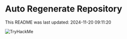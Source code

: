 # Auto Regenerate Repository

This README was last updated: 2024-11-20 09:11:20

 ![TryHackMe](https://tryhackme.com/badge/533634)